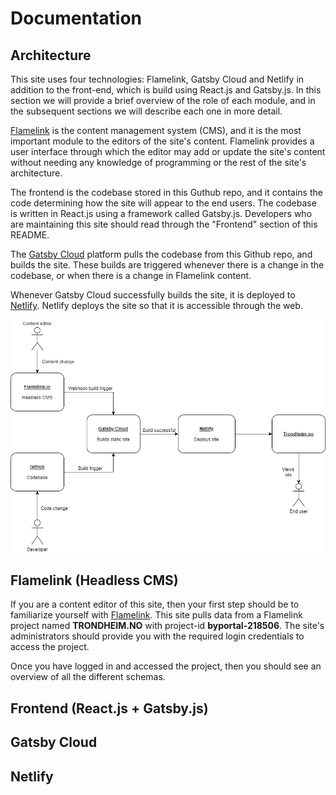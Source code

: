 # Documentation


## Architecture

This site uses four technologies: Flamelink, Gatsby Cloud and Netlify in addition to the front-end, which is build using React.js and Gatsby.js. In this section we will provide a brief overview of the role of each module, and in the subsequent sections we will describe each one in more detail. 

[Flamelink](https://flamelink.io) is the content management system (CMS), and it is the most important module to the editors of the site's content. Flamelink provides a user interface through which the editor may add or update the site's content without needing any knowledge of programming or the rest of the site's architecture.

The frontend is the codebase stored in this Guthub repo, and it contains the code determining how the site will appear to the end users. The codebase is written in React.js using a framework called Gatsby.js. Developers who are maintaining this site should read through the "Frontend" section of this README.

The [Gatsby Cloud](https://gatsbyjs.com) platform pulls the codebase from this Github repo, and builds the site. These builds are triggered whenever there is a change in the codebase, or when there is a change in Flamelink content.

Whenever Gatsby Cloud successfully builds the site, it is deployed to [Netlify](https://netlify.com). Netlify deploys the site so that it is accessible through the web.

![Architecture Diagram](/static/images/trondheim-no-architecture.png)

## Flamelink (Headless CMS)

If you are a content editor of this site, then your first step should be to familiarize yourself with [Flamelink](https://flamelink.io). This site pulls data from a Flamelink project named **TRONDHEIM.NO** with project-id **byportal-218506**. The site's administrators should provide you with the required login credentials to access the project.

Once you have logged in and accessed the project, then you should see an overview of all the different schemas. 



## Frontend (React.js + Gatsby.js)

## Gatsby Cloud

## Netlify


